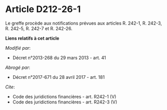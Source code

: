 # Article D212-26-1

Le greffe procède aux notifications prévues aux articles R. 242-1, R. 242-3, R. 242-5, R. 242-7 et R. 242-26.

**Liens relatifs à cet article**

_Modifié par_:

  - Décret n°2013-268 du 29 mars 2013 - art. 41

_Abrogé par_:

  - Décret n°2017-671 du 28 avril 2017 - art. 181

_Cite_:

  - Code des juridictions financières - art. R242-1 (V)
  - Code des juridictions financières - art. R242-3 (V)
